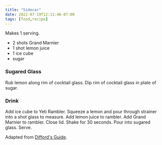 ```yaml
---
title: "Sidecar"
date: 2022-07-19T12:11:46-07:00
tags: [food,recipe]
---
```

Makes 1 serving.

* 2 shots Grand Marnier
* 1 shot lemon juice
* 1 ice cube
* sugar

### Sugared Glass

Rub lemon along rim of cocktail glass.
Dip rim of cocktail glass in plate of sugar.

### Drink

Add ice cube to Yeti Rambler.
Squeeze a lemon and pour through strainer into a shot glass to measure.
Add lemon juice to rambler.
Add Grand Marnier to rambler.
Close lid.
Shake for 30 seconds.
Pour into sugared glass.
Serve.

Adapted from [Difford's Guide][1].

[1]: https://www.diffordsguide.com/cocktails/recipe/892/grand-sidecar
